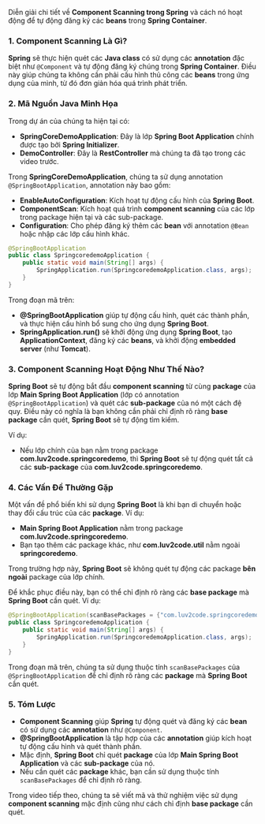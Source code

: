 Diễn giải chi tiết về **Component Scanning trong Spring** và cách nó hoạt động để tự động đăng ký các **beans** trong **Spring Container**.

### 1. Component Scanning Là Gì?
**Spring** sẽ thực hiện quét các **Java class** có sử dụng các **annotation** đặc biệt như `@Component` và tự động đăng ký chúng trong **Spring Container**. Điều này giúp chúng ta không cần phải cấu hình thủ công các **beans** trong ứng dụng của mình, từ đó đơn giản hóa quá trình phát triển.

### 2. Mã Nguồn Java Minh Họa
Trong dự án của chúng ta hiện tại có:
- **SpringCoreDemoApplication**: Đây là lớp **Spring Boot Application** chính được tạo bởi **Spring Initializer**.
- **DemoController**: Đây là **RestController** mà chúng ta đã tạo trong các video trước.

Trong **SpringCoreDemoApplication**, chúng ta sử dụng annotation `@SpringBootApplication`, annotation này bao gồm:
- **EnableAutoConfiguration**: Kích hoạt tự động cấu hình của **Spring Boot**.
- **ComponentScan**: Kích hoạt quá trình **component scanning** của các lớp trong package hiện tại và các sub-package.
- **Configuration**: Cho phép đăng ký thêm các **bean** với annotation `@Bean` hoặc nhập các lớp cấu hình khác.

```java
@SpringBootApplication
public class SpringcoredemoApplication {
    public static void main(String[] args) {
        SpringApplication.run(SpringcoredemoApplication.class, args);
    }
}
```

Trong đoạn mã trên:
- **@SpringBootApplication** giúp tự động cấu hình, quét các thành phần, và thực hiện cấu hình bổ sung cho ứng dụng **Spring Boot**.
- **SpringApplication.run()** sẽ khởi động ứng dụng **Spring Boot**, tạo **ApplicationContext**, đăng ký các **beans**, và khởi động **embedded server** (như **Tomcat**).

### 3. Component Scanning Hoạt Động Như Thế Nào?
**Spring Boot** sẽ tự động bắt đầu **component scanning** từ cùng **package** của lớp **Main Spring Boot Application** (lớp có annotation `@SpringBootApplication`) và quét các **sub-package** của nó một cách đệ quy. Điều này có nghĩa là bạn không cần phải chỉ định rõ ràng **base package** cần quét, **Spring Boot** sẽ tự động tìm kiếm.

Ví dụ:
- Nếu lớp chính của bạn nằm trong package **com.luv2code.springcoredemo**, thì **Spring Boot** sẽ tự động quét tất cả các **sub-package** của **com.luv2code.springcoredemo**.

### 4. Các Vấn Đề Thường Gặp
Một vấn đề phổ biến khi sử dụng **Spring Boot** là khi bạn di chuyển hoặc thay đổi cấu trúc của các **package**. Ví dụ:
- **Main Spring Boot Application** nằm trong package **com.luv2code.springcoredemo**.
- Bạn tạo thêm các package khác, như **com.luv2code.util** nằm ngoài **springcoredemo**.

Trong trường hợp này, **Spring Boot** sẽ không quét tự động các package **bên ngoài** package của lớp chính.

Để khắc phục điều này, bạn có thể chỉ định rõ ràng các **base package** mà **Spring Boot** cần quét. Ví dụ:

```java
@SpringBootApplication(scanBasePackages = {"com.luv2code.springcoredemo", "com.luv2code.util", "org.acme.cart", "edu.cmu.srs"})
public class SpringcoredemoApplication {
    public static void main(String[] args) {
        SpringApplication.run(SpringcoredemoApplication.class, args);
    }
}
```
Trong đoạn mã trên, chúng ta sử dụng thuộc tính `scanBasePackages` của `@SpringBootApplication` để chỉ định rõ ràng các **package** mà **Spring Boot** cần quét.

### 5. Tóm Lược
- **Component Scanning** giúp **Spring** tự động quét và đăng ký các **bean** có sử dụng các **annotation** như `@Component`.
- **@SpringBootApplication** là tập hợp của các **annotation** giúp kích hoạt tự động cấu hình và quét thành phần.
- Mặc định, **Spring Boot** chỉ quét **package** của lớp **Main Spring Boot Application** và các **sub-package** của nó.
- Nếu cần quét các **package** khác, bạn cần sử dụng thuộc tính `scanBasePackages` để chỉ định rõ ràng.

Trong video tiếp theo, chúng ta sẽ viết mã và thử nghiệm việc sử dụng **component scanning** mặc định cũng như cách chỉ định **base package** cần quét.
